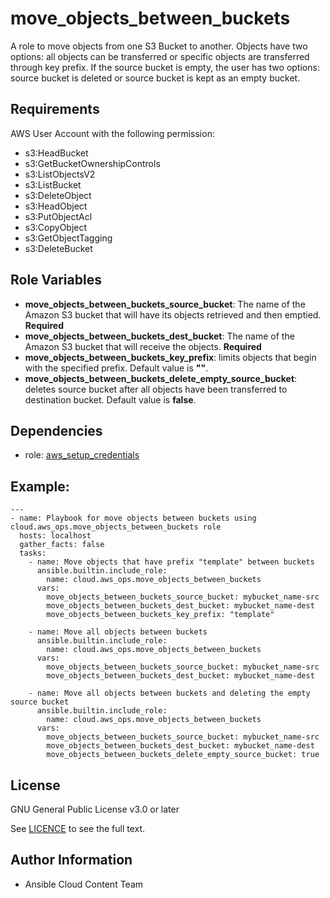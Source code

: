 move_objects_between_buckets
==================

A role to move objects from one S3 Bucket to another.
Objects have two options: all objects can be transferred or specific objects are transferred through key prefix.
If the source bucket is empty, the user has two options: source bucket is deleted or source bucket is kept as an empty bucket.

Requirements
------------

AWS User Account with the following permission:

* s3:HeadBucket
* s3:GetBucketOwnershipControls
* s3:ListObjectsV2
* s3:ListBucket
* s3:DeleteObject
* s3:HeadObject
* s3:PutObjectAcl
* s3:CopyObject
* s3:GetObjectTagging
* s3:DeleteBucket

Role Variables
--------------

* **move_objects_between_buckets_source_bucket**: The name of the Amazon S3 bucket that will have its objects retrieved and then emptied. **Required**
* **move_objects_between_buckets_dest_bucket**: The name of the Amazon S3 bucket that will receive the objects. **Required**
* **move_objects_between_buckets_key_prefix**: limits objects that begin with the specified prefix. Default value is **""**.
* **move_objects_between_buckets_delete_empty_source_bucket**: deletes source bucket after all objects have been transferred to destination bucket. Default value is **false**.

Dependencies
------------

- role: [aws_setup_credentials](../aws_setup_credentials/README.md)

## Example:
```
---
- name: Playbook for move objects between buckets using cloud.aws_ops.move_objects_between_buckets role
  hosts: localhost
  gather_facts: false
  tasks:
    - name: Move objects that have prefix "template" between buckets
      ansible.builtin.include_role:
        name: cloud.aws_ops.move_objects_between_buckets
      vars:
        move_objects_between_buckets_source_bucket: mybucket_name-src
        move_objects_between_buckets_dest_bucket: mybucket_name-dest
        move_objects_between_buckets_key_prefix: "template"
    
    - name: Move all objects between buckets
      ansible.builtin.include_role:
        name: cloud.aws_ops.move_objects_between_buckets
      vars:
        move_objects_between_buckets_source_bucket: mybucket_name-src
        move_objects_between_buckets_dest_bucket: mybucket_name-dest
    
    - name: Move all objects between buckets and deleting the empty source bucket
      ansible.builtin.include_role:
        name: cloud.aws_ops.move_objects_between_buckets
      vars:
        move_objects_between_buckets_source_bucket: mybucket_name-src
        move_objects_between_buckets_dest_bucket: mybucket_name-dest
        move_objects_between_buckets_delete_empty_source_bucket: true
```

License
-------

GNU General Public License v3.0 or later

See [LICENCE](https://github.com/ansible-collections/cloud.aws_ops/blob/main/LICENSE) to see the full text.

Author Information
------------------

- Ansible Cloud Content Team
